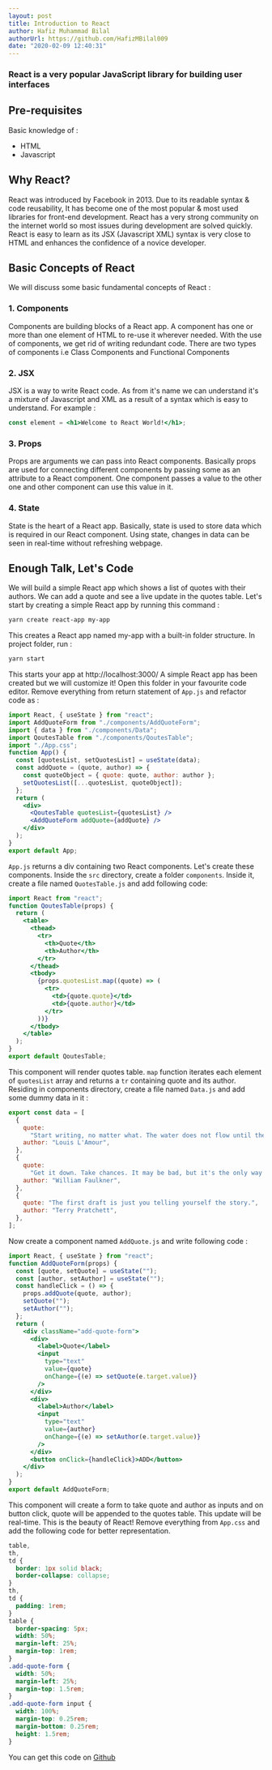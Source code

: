 ```yaml
---
layout: post
title: Introduction to React
author: Hafiz Muhammad Bilal
authorUrl: https://github.com/HafizMBilal009
date: "2020-02-09 12:40:31"
---
```


### React is a very popular **JavaScript** library for building user interfaces

## Pre-requisites

Basic knowledge of :

- HTML
- Javascript

## Why React?

React was introduced by Facebook in 2013. Due to its readable syntax & code reusability, It has become one of the most popular & most used libraries for front-end development.
React has a very strong community on the internet world so most issues during development are solved quickly.
React is easy to learn as its JSX (Javascript XML) syntax is very close to HTML and enhances the confidence of a novice developer.

## Basic Concepts of React

We will discuss some basic fundamental concepts of React :

### 1. Components

Components are building blocks of a React app. A component has one or more than one element of HTML to re-use it wherever needed. With the use of components, we get rid of writing redundant code. There are two types of components i.e Class Components and Functional Components

### 2. JSX

JSX is a way to write React code. As from it's name we can understand it's a mixture of Javascript and XML as a result of a syntax which is easy to understand.
For example :

```jsx
const element = <h1>Welcome to React World!</h1>;
```

### 3. Props

Props are arguments we can pass into React components. Basically props are used for connecting different components by passing some as an attribute to a React component.
One component passes a value to the other one and other component can use this value in it.

### 4. State

State is the heart of a React app. Basically, state is used to store data which is required in our React component. Using state, changes in data can be seen in real-time without refreshing webpage.

## Enough Talk, Let's Code

We will build a simple React app which shows a list of quotes with their authors. We can add a quote and see a live update in the quotes table.
Let's start by creating a simple React app by running this command :

```bash
yarn create react-app my-app
```

This creates a React app named my-app with a built-in folder structure. In project folder, run :

```bash
yarn start
```

This starts your app at http://localhost:3000/
A simple React app has been created but we will customize it!
Open this folder in your favourite code editor.
Remove everything from return statement of `App.js` and refactor code as :

```jsx
import React, { useState } from "react";
import AddQuoteForm from "./components/AddQuoteForm";
import { data } from "./components/Data";
import QoutesTable from "./components/QoutesTable";
import "./App.css";
function App() {
  const [quotesList, setQuotesList] = useState(data);
  const addQuote = (quote, author) => {
    const quoteObject = { quote: quote, author: author };
    setQuotesList([...quotesList, quoteObject]);
  };
  return (
    <div>
      <QoutesTable quotesList={quotesList} />
      <AddQuoteForm addQuote={addQuote} />
    </div>
  );
}
export default App;
```

`App.js` returns a div containing two React components. Let's create these components.
Inside the `src` directory, create a folder `components`. Inside it, create a file named `QuotesTable.js` and add following code:

```jsx
import React from "react";
function QoutesTable(props) {
  return (
    <table>
      <thead>
        <tr>
          <th>Quote</th>
          <th>Author</th>
        </tr>
      </thead>
      <tbody>
        {props.quotesList.map((quote) => (
          <tr>
            <td>{quote.quote}</td>
            <td>{quote.author}</td>
          </tr>
        ))}
      </tbody>
    </table>
  );
}
export default QoutesTable;
```

This component will render quotes table. `map` function iterates each element of `quotesList` array and returns a `tr` containing quote and its author.
Residing in components directory, create a file named `Data.js` and add some dummy data in it :

```js
export const data = [
  {
    quote:
      "Start writing, no matter what. The water does not flow until the faucet is turned on.",
    author: "Louis L'Amour",
  },
  {
    quote:
      "Get it down. Take chances. It may be bad, but it's the only way you can do anything really good.",
    author: "William Faulkner",
  },
  {
    quote: "The first draft is just you telling yourself the story.",
    author: "Terry Pratchett",
  },
];
```

Now create a component named `AddQuote.js` and write following code :

```jsx
import React, { useState } from "react";
function AddQuoteForm(props) {
  const [quote, setQuote] = useState("");
  const [author, setAuthor] = useState("");
  const handleClick = () => {
    props.addQuote(quote, author);
    setQuote("");
    setAuthor("");
  };
  return (
    <div className="add-quote-form">
      <div>
        <label>Quote</label>
        <input
          type="text"
          value={quote}
          onChange={(e) => setQuote(e.target.value)}
        />
      </div>
      <div>
        <label>Author</label>
        <input
          type="text"
          value={author}
          onChange={(e) => setAuthor(e.target.value)}
        />
      </div>
      <button onClick={handleClick}>ADD</button>
    </div>
  );
}
export default AddQuoteForm;
```

This component will create a form to take quote and author as inputs and on button click, quote will be appended to the quotes table. This update will be real-time.
This is the beauty of React!
Remove everything from `App.css` and add the following code for better representation.

```css
table,
th,
td {
  border: 1px solid black;
  border-collapse: collapse;
}
th,
td {
  padding: 1rem;
}
table {
  border-spacing: 5px;
  width: 50%;
  margin-left: 25%;
  margin-top: 1rem;
}
.add-quote-form {
  width: 50%;
  margin-left: 25%;
  margin-top: 1.5rem;
}
.add-quote-form input {
  width: 100%;
  margin-top: 0.25rem;
  margin-bottom: 0.25rem;
  height: 1.5rem;
}
```

You can get this code on [Github](https://github.com/HafizMBilal009/my-app.git)
